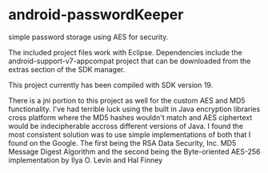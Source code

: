 android-passwordKeeper
======================

simple password storage using AES for security.

The included project files work with Eclipse.  Dependencies include the android-support-v7-appcompat project
 that can be downloaded from the extras section of the SDK manager.  
 
 This project currently has been compiled with SDK version 19.
 
 There is a jni portion to this project as well for the custom AES and MD5 functionality.  I've had terrible luck
 using the built in Java encryption libraries cross platform where the MD5 hashes wouldn't match and AES ciphertext
 would be indecipherable accross different versions of Java.  I found the most consistent solution was to use simple
 implementations of both that I found on the Google.  The first being the RSA Data Security, Inc. MD5 Message Digest Algorithm
 and the second being the Byte-oriented AES-256 implementation by Ilya O. Levin and Hal Finney
 
 